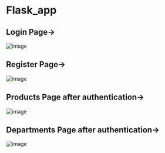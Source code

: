 # Flask_app

## Login Page->
![image](https://github.com/shaily29-eng/flask_app/assets/59019087/e49471d2-adb0-4ffe-bd16-1f39f2481e8d)

## Register Page->
![image](https://github.com/shaily29-eng/flask_app/assets/59019087/a5661704-3d6d-46c8-a4ec-99357d4ea68d)

## Products Page after authentication->
![image](https://github.com/shaily29-eng/flask_app/assets/59019087/b8886f3a-6b46-43f1-8a25-09b1cb60d277)

## Departments Page after authentication->
![image](https://github.com/shaily29-eng/flask_app/assets/59019087/d5d17bfe-761f-4922-919a-83bf9cf692b2)


